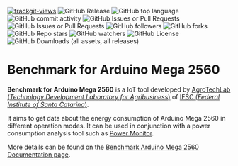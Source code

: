 <a href="https://trackgit.com"><img src="https://us-central1-trackgit-analytics.cloudfunctions.net/token/ping/m5is3zc0czww6jjo5dm5" alt="trackgit-views" /></a>
![GitHub Release](https://img.shields.io/github/v/release/agrotechlab-ifsc/benchmark_mega2560)
![GitHub top language](https://img.shields.io/github/languages/top/agrotechlab-ifsc/benchmark_mega2560)
![GitHub commit activity](https://img.shields.io/github/commit-activity/t/agrotechlab-ifsc/benchmark_mega2560)
![GitHub Issues or Pull Requests](https://img.shields.io/github/issues/agrotechlab-ifsc/benchmark_mega2560)
![GitHub Issues or Pull Requests](https://img.shields.io/github/issues-pr/agrotechlab-ifsc/benchmark_mega2560)
![GitHub followers](https://img.shields.io/github/followers/agrotechlab-ifsc)
![GitHub forks](https://img.shields.io/github/forks/agrotechlab-ifsc/benchmark_mega2560)
![GitHub Repo stars](https://img.shields.io/github/stars/agrotechlab-ifsc/benchmark_mega2560)
![GitHub watchers](https://img.shields.io/github/watchers/agrotechlab-ifsc/benchmark_mega2560)
![GitHub License](https://img.shields.io/github/license/agrotechlab-ifsc/benchmark_mega2560)
![GitHub Downloads (all assets, all releases)](https://img.shields.io/github/downloads/agrotechlab-ifsc/benchmark_mega2560/total)

# Benchmark for Arduino Mega 2560

**Benchmark for Arduino Mega 2560** is a IoT tool developed by <a href="https://agrotechlab.lages.ifsc.edu.br">AgroTechLab (*Technology Development Laboratory for Agribusiness*)</a> of <a href="https://www.ifsc.edu.br">IFSC (*Federal Institute of Santa Catarina*)</a>.

It aims to get data about the energy consumption of Arduino Mega 2560 in different operation modes. It can be used in conjunction with a power consumption analysis tool such as <a href="https://github.com/AgroTechLab-IFSC/power_monitor">Power Monitor</a>.

More details can be found on the <a href="https://agrotechlab-ifsc.github.io/benchmark_mega2560">Benchmark Arduino Mega 2560 Documentation page</a>.